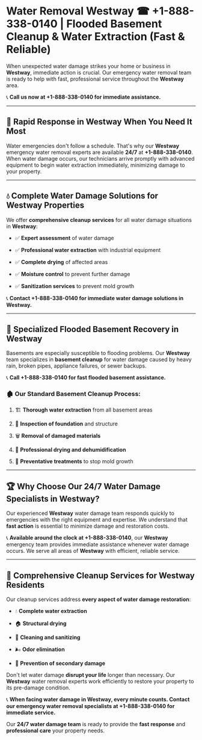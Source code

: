 # Water Removal Westway ☎ +1-888-338-0140 | Flooded Basement Cleanup & Water Extraction (Fast & Reliable)

When unexpected water damage strikes your home or business in **Westway**, immediate action is crucial. Our emergency water removal team is ready to help with fast, professional service throughout the **Westway** area. 

📞 **Call us now at +1-888-338-0140 for immediate assistance.**
---
## 🚀 Rapid Response in Westway When You Need It Most
Water emergencies don't follow a schedule. That's why our **Westway** emergency water removal experts are available **24/7** at **+1-888-338-0140**. When water damage occurs, our technicians arrive promptly with advanced equipment to begin water extraction immediately, minimizing damage to your property.
---
## 💧 Complete Water Damage Solutions for Westway Properties
We offer **comprehensive cleanup services** for all water damage situations in **Westway**:
- ✅ **Expert assessment** of water damage  
- ✅ **Professional water extraction** with industrial equipment  
- ✅ **Complete drying** of affected areas  
- ✅ **Moisture control** to prevent further damage  
- ✅ **Sanitization services** to prevent mold growth  
📞 **Contact +1-888-338-0140 for immediate water damage solutions in Westway.**
---
## 🌊 Specialized Flooded Basement Recovery in Westway
Basements are especially susceptible to flooding problems. Our **Westway** team specializes in **basement cleanup** for water damage caused by heavy rain, broken pipes, appliance failures, or sewer backups. 
📞 **Call +1-888-338-0140 for fast flooded basement assistance.**
### 🏚️ Our Standard Basement Cleanup Process:
1. 🏗️ **Thorough water extraction** from all basement areas  
2. 🔎 **Inspection of foundation** and structure  
3. 🗑️ **Removal of damaged materials**  
4. 💨 **Professional drying and dehumidification**  
5. 🚫 **Preventative treatments** to stop mold growth  
---
## 🏆 Why Choose Our 24/7 Water Damage Specialists in Westway?
Our experienced **Westway** water damage team responds quickly to emergencies with the right equipment and expertise. We understand that **fast action** is essential to minimize damage and restoration costs.
📞 **Available around the clock at +1-888-338-0140**, our **Westway** emergency team provides immediate assistance whenever water damage occurs. We serve all areas of **Westway** with efficient, reliable service.
---
## 🧹 Comprehensive Cleanup Services for Westway Residents
Our cleanup services address **every aspect of water damage restoration**:
- 💧 **Complete water extraction**  
- 🏠 **Structural drying**  
- 🧼 **Cleaning and sanitizing**  
- 🌬️ **Odor elimination**  
- 🚫 **Prevention of secondary damage**  
Don't let water damage **disrupt your life** longer than necessary. Our **Westway** water removal experts work efficiently to restore your property to its pre-damage condition.
📞 **When facing water damage in Westway, every minute counts. Contact our emergency water removal specialists at +1-888-338-0140 for immediate service.**
Our **24/7 water damage team** is ready to provide the **fast response** and **professional care** your property needs.
